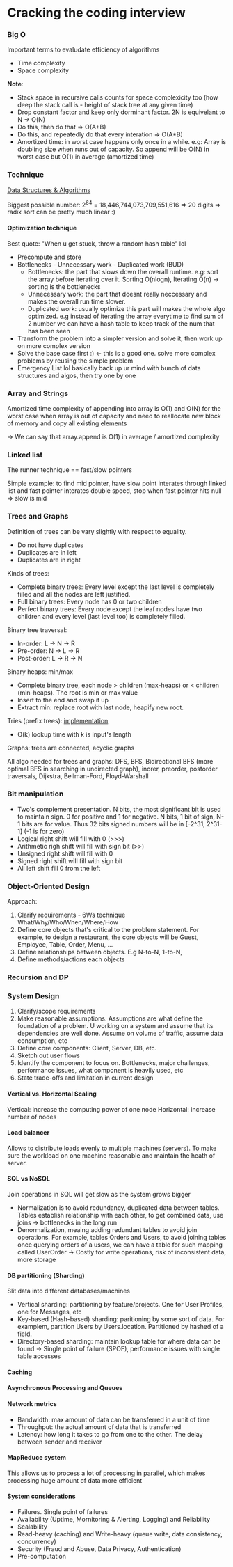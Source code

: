 # Cracking the coding interview

### Big O
Important terms to evaludate efficiency of algorithms
- Time complexity
- Space complexity

**Note**:
- Stack space in recursive calls counts for space complexicity too (how deep the stack call is - height of stack tree at any given time)
- Drop constant factor and keep only dorminant factor. 2N is equivelant to N -> O(N)
- Do this, then do that => O(A+B)
- Do this, and repeatedly do that every interation => O(A*B)
- Amortized time: in worst case happens only once in a while. e.g: Array is doubling size when runs out of capacity. So append will be O(N) in worst case but O(1) in average (amortized time)

### Technique
[Data Structures & Algorithms](../README.md)

Biggest possible number: 2<sup>64</sup> = 18,446,744,073,709,551,616 => 20 digits => radix sort can be pretty much linear :) 

#### Optimization technique
Best quote: "When u get stuck, throw a random hash table" lol
- Precompute and store
- Bottlenecks - Unnecessary work - Duplicated work (BUD)
    - Bottlenecks: the part that slows down the overall runtime. e.g: sort the array before iterating over it. Sorting O(nlogn), Iterating O(n) -> sorting is the bottlenecks
    - Unnecessary work: the part that doesnt really neccessary and makes the overall run time slower.
    - Duplicated work: usually optimize this part will makes the whole algo optimized. e.g instead of iterating the array everytime to find sum of 2 number we can have a hash table to keep track of the num that has been seen
- Transform the problem into a simpler version and solve it, then work up on more complex version
- Solve the base case first :) <- this is a good one. solve more complex problems by reusing the simple problem
- Emergency List lol basically back up ur mind with bunch of data structures and algos, then try one by one

### Array and  Strings
Amortized time complexity of appending into array is O(1) and O(N) for the worst case when array is out of capacity and need to reallocate new block of memory and copy all existing elements

-> We can say that array.append is O(1) in average / amortized complexity 

### Linked list
The runner technique == fast/slow pointers

Simple example: to find mid pointer, have slow point interates through linked list and fast pointer interates double speed, stop when fast pointer hits null => slow is mid

### Trees and Graphs
Definition of trees can be vary slightly with respect to equality.
- Do not have duplicates
- Duplicates are in left
- Duplicates are in right

Kinds of trees:
- Complete binary trees: Every level except the last level is completely filled and all the nodes are left justified.
- Full binary trees: Every node has 0 or two children
- Perfect binary trees: Every node except the leaf nodes have two children and every level (last level too) is completely filled.

Binary tree traversal:
- In-order: L -> N -> R
- Pre-order: N -> L -> R
- Post-order: L -> R -> N

Binary heaps: min/max
- Complete binary tree, each node > children (max-heaps) or < children (min-heaps). The root is min or max value
- Insert to the end and swap it up 
- Extract min: replace root with last node, heapify new root. 

Tries (prefix trees): [implementation](../source/data_structure/trie.py)
- O(k) lookup time with k is input's length 

Graphs: trees are connected, acyclic graphs

All algo needed for trees and graphs: DFS, BFS, Bidirectional BFS (more optimal BFS in searching in undirected graph), inorer, preorder, postorder traversals, Dijkstra, Bellman-Ford, Floyd-Warshall

### Bit manipulation
- Two's complement presentation. N bits, the most significant bit is used to maintain sign. 0 for positive and 1 for negative. N bits, 1 bit of sign, N-1 bits are for value. Thus 32 bits signed numbers will be in [-2^31, 2^31-1] (-1 is for zero)
- Logical right shift will fill with 0 (>>>)
- Arithmetic righ shift will fill with sign bit (>>)
- Unsigned right shift will fill with 0 
- Signed right shift will fill with sign bit
- All left shift fill 0 from the left

### Object-Oriented Design
Approach:
1. Clarify requirements - 6Ws technique What/Why/Who/When/Where/How
2. Define core objects that's critical to the problem statement. For example, to design a restaurant, the core objects will be Guest, Employee, Table, Order, Menu, ...
3. Define relationships between objects. E.g N-to-N, 1-to-N, 
4. Define methods/actions each objects
 
### Recursion and DP


### System Design
1. Clarify/scope requirements
2. Make reasonable assumptions. Assumptions are what define the foundation of a problem. U working on a system and assume that its dependencies are well done. Assume on volume of traffic, assume data consumption, etc
3. Define core components: Client, Server, DB, etc.
4. Sketch out user flows
5. Identify the component to focus on. Bottlenecks, major challenges, performance issues, what component is heavily used, etc 
6.  State trade-offs and limitation in current design

#### Vertical vs. Horizontal Scaling
Vertical: increase the computing power of one node
Horizontal: increase number of nodes

#### Load balancer
Allows to distribute loads evenly to multiple machines (servers). To make sure the workload on one machine reasonable and maintain the heath of server. 

#### SQL vs NoSQL
Join operations in SQL will get slow as the system grows bigger
- Normalization is to avoid redundancy, duplicated data between tables. Tables establish relationship with each other, to get combined data, use joins -> bottlenecks in the long run
- Denormalization, meaing adding redundant tables to avoid join operations. For example, tables Orders and Users, to avoid joining tables once querying orders of a users, we can have a table for such mapping called UserOrder -> Costly for write operations, risk of inconsistent data, more storage

#### DB partitioning (Sharding)
Slit data into different databases/machines
- Vertical sharding: partitioning by feature/projects. One for User Profiles, one for Messages, etc
- Key-based (Hash-based) sharding: paritioning by some sort of data. For examplem, partition Users by Users.location. Partitioned by hashed of a field. 
- Directory-based sharding: maintain lookup table for where data can be found -> Single point of failure (SPOF), performance issues with single table accesses

#### Caching
#### Asynchronous Processing and Queues
#### Network metrics
- Bandwidth: max amount of data can be transferred in a unit of time
- Throughput: the actual amount of data that is transferred
- Latency: how long it takes to go from one to the other. The delay between sender and receiver
#### MapReduce system
This allows us to process a lot of processing in parallel, which makes processing huge amount of data more efficient 

#### System considerations
- Failures. Single point of failures
- Availability (Uptime, Mornitoring & Alerting, Logging) and Reliability
- Scalability
- Read-heavy (caching) and Write-heavy (queue write, data consistency, concurrency)
- Security (Fraud and Abuse, Data Privacy, Authentication)
- Pre-computation








